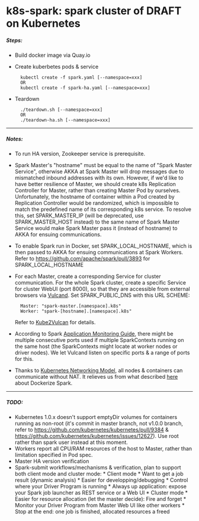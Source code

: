 # k8s-spark: spark cluster of DRAFT on Kubernetes
##### Steps:
* Build docker image via Quay.io
* Create kuberbetes pods & service

        kubectl create -f spark.yaml [--namespace=xxx]
        OR
        kubectl create -f spark-ha.yaml [--namespace=xxx]
* Teardown

        ./teardown.sh [--namespace=xxx]
        OR
        ./teardown-ha.sh [--namespace=xxx]

-----
##### Notes:
* To run HA version, Zookeeper service is prerequisite. 
* Spark Master's "hostname" must be equal to the name of "Spark Master Service", otherwise AKKA at Spark Master will drop messages due to mismatched inbound addresses with its own. However, if we'd like to have better resilience of Master, we should create k8s Replication Controller for Master, rather than creating Master Pod by ourselves. Unfortunately, the hostname of container within a Pod created by Replication Controller would be randomized, which is impossible to match the predefined name of its corresponding k8s service. To resolve this, set SPARK_MASTER_IP (will be deprecated, use SPARK_MASTER_HOST instead) to the same name of Spark Master Service would make Spark Master pass it (instead of hostname) to AKKA for ensuing communications.
* To enable Spark run in Docker, set SPARK_LOCAL_HOSTNAME, which is then passed to AKKA for ensuing communications at Spark Workers. Refer to https://github.com/apache/spark/pull/3893 for SPARK_LOCAL_HOSTNAME
* For each Master, create a corresponding Service for cluster communication. For the whole Spark cluster, create a specific Service for cluster WebUI (port 8000), so that they are accessible from external browsers via [Vulcand][vd]. Set SPARK_PUBLIC_DNS with this URL SCHEME:
 
        Master: "spark-master.[namespace].k8s"
        Worker: "spark-[hostname].[namespace].k8s" 
  Refer to [Kube2Vulcan][k2v] for details.
* According to Spark [Application Monitoring Guide][spm], there might be multiple consecutive ports used if multiple SparkContexts running on the same host (the SparkContexts might locate at worker nodes or driver nodes). We let Vulcand listen on specific ports & a range of ports for this. 
* Thanks to [Kubernetes Networking Model][knm], all nodes & containers can communicate without NAT. It relieves us from what described [here][spd] about Dockerize Spark.

-----
##### TODO:
* Kubernetes 1.0.x doesn't support emptyDir volumes for containers running as non-root (it's commit in master branch, not v1.0.0 branch, refer to https://github.com/kubernetes/kubernetes/pull/9384 & https://github.com/kubernetes/kubernetes/issues/12627). Use root rather than spark user instead at this moment.
* Workers report all CPU/RAM resources of the host to Master, rather than limitation specified in Pod spec. 
* Master HA version verification
* Spark-submit workflows/mechanisms & verification, plan to support both client mode and cluster mode: 
      * Client mode
          * Want to get a job result (dynamic analysis)
          * Easier for developping/debugging
          * Control where your Driver Program is running
          * Always up application: expose your Spark job launcher as REST service or a Web UI
      * Cluster mode
          * Easier for resource allocation (let the master decide): Fire and forget
          * Monitor your Driver Program from Master Web UI like other workers
          * Stop at the end: one job is finished, allocated resources a freed

[vd]: https://github.com/mailgun/vulcand
[k2v]: https://github.com/rainbean/Kube2Vulcan
[spm]: http://spark.apache.org/docs/latest/monitoring.html
[knm]: https://github.com/kubernetes/kubernetes/blob/master/docs/admin/networking.md
[spd]: http://sometechshit.blogspot.ru/2015/04/running-spark-standalone-cluster-in.html
